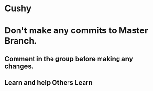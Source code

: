 # Cushy
# Don't make any commits to Master Branch. 
## Comment in the group before making any changes.
## Learn and help Others Learn
